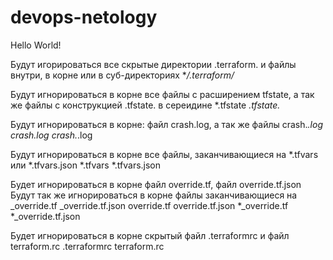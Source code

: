 # devops-netology
Hello World!

Будут игорироваться все скрытые директории .terraform. и файлы внутри, в корне или в суб-директориях
**/.terraform/*

Будут игнорироваться в корне все файлы с расширением tfstate, а так же файлы с конструкцией .tfstate. в сереидине
*.tfstate
*.tfstate.*

Будут игнорироваться в корне: файл crash.log, а так же файлы crash.*.log
crash.log
crash.*.log

Будут игнорироваться в корне все файлы, заканчивающиеся на *.tfvars или *.tfvars.json
*.tfvars
*.tfvars.json

Будет игнорироваться в корне файл override.tf, файл override.tf.json
Будут так же игнорироваться в корне файлы заканчивающиеся на _override.tf _override.tf.json
override.tf
override.tf.json
*_override.tf
*_override.tf.json

Будет игнорироваться в корне скрытый файл .terraformrc и файл terraform.rc
.terraformrc
terraform.rc
